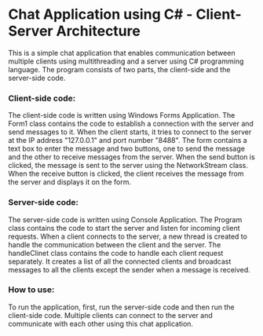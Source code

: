 # Chat Application using C# - Client-Server Architecture

This is a simple chat application that enables communication between multiple clients using multithreading and a server using C# programming language. The program consists of two parts, the client-side and the server-side code.

### Client-side code:

The client-side code is written using Windows Forms Application. The Form1 class contains the code to establish a connection with the server and send messages to it. When the client starts, it tries to connect to the server at the IP address "127.0.0.1" and port number "8488". The form contains a text box to enter the message and two buttons, one to send the message and the other to receive messages from the server. When the send button is clicked, the message is sent to the server using the NetworkStream class. When the receive button is clicked, the client receives the message from the server and displays it on the form.

### Server-side code:

The server-side code is written using Console Application. The Program class contains the code to start the server and listen for incoming client requests. When a client connects to the server, a new thread is created to handle the communication between the client and the server. The handleClinet class contains the code to handle each client request separately. It creates a list of all the connected clients and broadcast messages to all the clients except the sender when a message is received.

### How to use:
To run the application, first, run the server-side code and then run the client-side code. Multiple clients can connect to the server and communicate with each other using this chat application.
